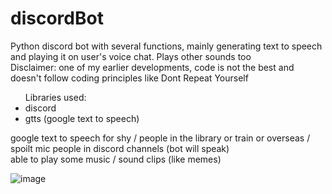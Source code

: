 # discordBot
Python discord bot with several functions, mainly generating text to speech and playing it on user's voice chat. Plays other sounds too
<br>
Disclaimer: one of my earlier developments, code is not the best and doesn't follow coding principles like Dont Repeat Yourself
<br>
<ul> Libraries used:
  <li>discord</li>
  <li>gtts (google text to speech)</li>
</ul>
google text to speech for shy / people in the library or train or overseas / spoilt mic people in discord channels (bot will speak) <br>
able to play some music / sound clips (like memes)
<br>

![image](https://user-images.githubusercontent.com/82926705/208669397-21f5989c-9470-4a32-a64f-da6836110a70.png)
